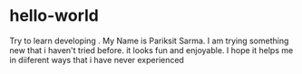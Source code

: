 # hello-world
Try to learn developing .
My Name is Pariksit Sarma. I am trying something new that i haven't tried before. it looks fun and enjoyable. I hope it helps me in diiferent ways that i have never experienced
